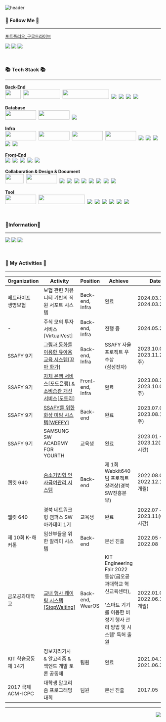 

![header](https://capsule-render.vercel.app/api?type=waving&color=timeGradient&text=%EC%97%B4%EC%A0%95%EC%A0%81%EC%9D%B8%20%EC%BB%A4%EB%AE%A4%EB%8B%88%EC%BC%80%EC%9D%B4%ED%84%B0%20%EB%B0%B1%EC%97%94%EB%93%9C%20%EA%B0%9C%EB%B0%9C%EC%9E%90%20%EB%B0%A9%EC%A7%84%EC%84%B1&animation=twinkling&fontSize=35&fontAlignY=40&fontAlign=50&height=250)
<h3 align="left">🌈 Follow Me 🌈</h3>

---

[포트폴리오_구글드라이브](https://drive.google.com/file/d/1V7lwvjcMtLzPF6OC3BgxA1lUIpVJXOs_/view?usp=sharing)

<a href="https://velog.io/@wlstjdwkd"><img src="https://img.shields.io/badge/Tech%20Blog-11B48A?style=square&logo=Vimeo&logoColor=white"/></a>
<a href="https://www.instagram.com/bvng._.mooomiin/"><img src="https://img.shields.io/badge/Instagram-E4405F?style=square&logo=Instagram&logoColor=white"/></a>
<a href="mailto:xkakrlfh@gmail.com"><img src="https://img.shields.io/badge/Gmail-d14836?style=square&logo=Gmail&logoColor=white"/></a></br>


<br>

<h3 align="left">📚 Tech Stack 📚</h3>

---

<p align="left">
  <strong>Back-End</strong><br>
  <img src="https://img.shields.io/badge/Java-007396?style=square&logo=Java&logoColor=white" width="50" height="30"/>&nbsp
  <img src="https://img.shields.io/badge/SpringBoot-6DB33F?style=square&logo=SpringBoot&logoColor=white" width="120" height="30"/>&nbsp 
<img src="https://img.shields.io/badge/Spring Data JPA-3FE87F?style=square&logo=Java&logoColor=white" width="150" height="30"/>&nbsp
<img src="https://img.shields.io/badge/Spring-6DB33F?style=square&logo=Spring&logoColor=white"/>&nbsp
  <img src="https://img.shields.io/badge/MyBatis-007396?style=square&logo=Java&logoColor=white"/>&nbsp 
       <img src="https://img.shields.io/badge/Python-3776AB?style=square&logo=Python&logoColor=white"/>&nbsp
 <img src="https://img.shields.io/badge/Flask-000000?style=square&logo=Flask&logoColor=white"/>&nbsp
<br><br>
  <strong>Database</strong><br>
  <img src="https://img.shields.io/badge/MySQL-4479A1?style=square&logo=MySQL&logoColor=white" width=100" height="30"/>&nbsp
  <img src="https://img.shields.io/badge/Redis-DC382D?style=square&logo=Redis&logoColor=white" width=100" height="30"/>&nbsp
      <img src="https://img.shields.io/badge/MariaDB-003545?style=square&logo=MariaDB&logoColor=white"/>&nbsp
<br><br>
  <strong>Infra</strong><br>
  <img src="https://img.shields.io/badge/AWS EC2-FF9900?style=square&logo=Amazon EC2&logoColor=white" width=100" height="30"/>&nbsp
  <img src="https://img.shields.io/badge/AWS RDS-527FFF?style=square&logo=Amazon RDS&logoColor=white" width=100" height="30"/>&nbsp
<img src="https://img.shields.io/badge/Docker-2496ED?style=square&logo=Docker&logoColor=white"  width=100" height="30"/>&nbsp 
      <img src="https://img.shields.io/badge/Jenkins-D24939?style=square&logo=Jenkins&logoColor=white"  width=100" height="30"/>&nbsp
<img src="https://img.shields.io/badge/AWS S3-569A31?style=square&logo=Amazon S3&logoColor=white"/>&nbsp
<img src="https://img.shields.io/badge/Nginx-009639?style=square&logo=NGINX&logoColor=white"/>&nbsp          
      <img src="https://img.shields.io/badge/Docker Compose-2496ED?style=square&logo=Docker Compose&logoColor=white"/>&nbsp
          <img src="https://img.shields.io/badge/letsencrypt-003A70?style=square&logo=letsencrypt&logoColor=white"/>&nbsp
          <img src="https://img.shields.io/badge/CloudFront-2496ED?style=square&logo=CloudFront&logoColor=white"/>&nbsp
<br><br>
  <strong>Front-End</strong><br>
  <img src="https://img.shields.io/badge/html5-E34F26?style=square&logo=html5&logoColor=white"/>&nbsp
  <img src="https://img.shields.io/badge/css3-1572B6?style=square&logo=css3&logoColor=white"/>&nbsp
      <img src="https://img.shields.io/badge/javascript-F7DF1E?style=square&logo=javascript&logoColor=white"/>&nbsp
      <img src="https://img.shields.io/badge/react-61DAFB?style=square&logo=react&logoColor=white"/>&nbsp
      <img src="https://img.shields.io/badge/react native-61DAFB?style=square&logo=react&logoColor=white"/>&nbsp
<br><br>
  <strong>Collaboration & Design & Document</strong><br>
  <img src="https://img.shields.io/badge/git-F05032?style=square&logo=git&logoColor=white" width=60" height="30"/>&nbsp
      <img src="https://img.shields.io/badge/github-181717?style=square&logo=github&logoColor=white" width=100" height="30"/>&nbsp 
<img src="https://img.shields.io/badge/gitlab-FC6D26?style=square&logo=gitlab&logoColor=white"/>&nbsp
      <img src="https://img.shields.io/badge/notion-000000?style=square&logo=notion&logoColor=white"/>&nbsp
      <img src="https://img.shields.io/badge/Google Drive-4285F4?style=square&logo=googledrive&logoColor=white"/>&nbsp
      <img src="https://img.shields.io/badge/Gerrit-EEEEEE?style=square&logo=gerrit&logoColor=white"/>&nbsp
      <img src="https://img.shields.io/badge/Figma-F24E1E?style=square&logo=figma&logoColor=white"/>&nbsp
      <img src="https://img.shields.io/badge/Jira-0052CC?style=square&logo=jirasoftware&logoColor=white"/>&nbsp
      <img src="https://img.shields.io/badge/Postman-FF6C37?style=square&logo=postman&logoColor=white"/>&nbsp
      <img src="https://img.shields.io/badge/Swagger-85EA2D?style=square&logo=swagger&logoColor=white"/>&nbsp
<br><br>
  <strong>Tool</strong><br>
  <img src="https://img.shields.io/badge/IntelliJ-000000?style=square&logo=intellijidea&logoColor=white" width=100" height="30"/>&nbsp
        <img src="https://img.shields.io/badge/MySQL Workbench-4479A1?style=square&logo=MySQL&logoColor=white" width=150" height="30"/>&nbsp 
<img src="https://img.shields.io/badge/Eclipse-000000?style=square&logo=eclipseide&logoColor=white"/>&nbsp
      <img src="https://img.shields.io/badge/Pycharm-000000?style=square&logo=pycharm&logoColor=white"/>&nbsp
      <img src="https://img.shields.io/badge/VS Code-007ACC?style=square&logo=visualstudiocode&logoColor=white"/>&nbsp
  <img src="https://img.shields.io/badge/HeidiSQL-6DB33F?style=square&logo=HeidiSQL&logoColor=white"/>&nbsp 
          <img src="https://img.shields.io/badge/putty-003A70?style=square&logo=putty&logoColor=white"/>&nbsp
  <img src="https://img.shields.io/badge/mobaxterm-000000?style=square&logo=mobaxterm&logoColor=white"/>&nbsp

</p>

<br>


<h3 align="left">🎈Information🎲</h3>

---
<p align="left">
    <img src="https://github-readme-stats.vercel.app/api/top-langs/?username=wlstjdwkd&layout=compact">
    <img src="http://mazassumnida.wtf/api/generate_badge?boj=wlstjdwkd">
    <img src="https://github-readme-stats.vercel.app/api?username=wlstjdwkd&show_icons=true&theme=radical">
</p>

<br>

<h3 align="left">📌 My Activities 📌</h3>

---

| Organization     | Activity                                                                           | Position         | Achieve                                                                                       | Date                         |
|------------------|------------------------------------------------------------------------------------|------------------|-----------------------------------------------------------------------------------------------|------------------------------|
| 메트라이프</br>생명보험   | 보험 관련 커뮤니티 기반의 직원 서포트 시스템                                                     | Back-end, Infra  | 완료                                                                                            | 2024.03.18 ~ 2024.03.24      |
| -                | 주식 모의 투자 서비스 [VirtualVest]                                                      | Back-end, Infra  | 진행 중                                                                                          | 2024.05.21 ~                 |
| SSAFY 9기         | [그림과 동화를 이용한 유아용 교육 시스템[꼬마 화가]](https://github.com/A-Little-Painter/LittlePainter) | Back-end, Infra  | SSAFY 자율 프로젝트 우수상<br/>(삼성전자)                                                                  | 2023.10.09 ~ 2023.11.22(7주)  |
| SSAFY 9기         | [자체 은행 서비스[포도은행] & 소비습관 개선 서비스[도토리]](https://github.com/wlstjdwkd/PodoBank-Dotori) | Front-end, Infra | 완료                                                                                            | 2023.08.28 ~ 2023.10.06(7주)  |
| SSAFY 9기         | [SSAFY를 위한 화상 미팅 시스템[WEFFY]](https://github.com/wlstjdwkd/WEFFY)                   | Back-end         | 완료                                                                                            | 2023.07.04 ~ 2023.08.13(7주)  |
| SSAFY 9기         | SAMSUNG SW ACADEMY FOR YOURTH                                                      | 교육생              | 완료                                                                                            | 2023.01 ~ 2023.12(1600시간)    |
| 웹킷 640           | [중소기업형 인사급여관리 시스템](https://github.com/wlstjdwkd/Company-Management-System)         | Back-end         | 제 1회 Webkit640 팀 프로젝트 장려상(경북SW진흥본부)                                                           | 2022.08.09 ~ 2022.12.14(4개월) |
| 웹킷 640           | 경북 네트워크형 캠퍼스 SW 아카데미 1기                                                            | 교육생              | 완료                                                                                            | 2022.07 ~ 2023.11(640시간)     |
| 제 10회 K-해커톤      | 임산부들을 위한 알리미 시스템                                                                   | Back-end         | 본선 진출                                                                                         | 2022.05 ~ 2022.08            |
| 금오공과대학교          | [교내 행사 웨이팅 시스템[StopWaiting]](https://github.com/wlstjdwkd/Stop_Waiting)                                                     | Back-end, WearOS | KIT Engineering Fair 2022 동상(금오공과대학교 혁신교육센터),<br/><br/>'스마트 기기를 이용한 비정기 행사 관리 방법 및 시스템' 특허 출원 | 2022.01.04 ~ 2022.06.14(6개월) |
| KIT 학습공동체 14기    | 정보처리기사 & 알고리즘 & 백엔드 개발 토론 공동체                                                      | 팀원               | 완료                                                                                            | 2021.04.11 ~ 2021.06.30      |
| 2017 국제 ACM-ICPC | 대학생 알고리즘 프로그래밍 대회                                                                  | 팀원               | 본선 진출                                                                                         | 2017.05                      |



---

<div style="text-align: right">
    <a href="https://hits.seeyoufarm.com">
        <img src="https://hits.seeyoufarm.com/api/count/incr/badge.svg?url=https%3A%2F%2Fgithub.com%2Fwlstjdwkd&count_bg=%233D79C8&title_bg=%23555555&icon=github.svg&icon_color=%23E7E7E7&title=hits&edge_flat=false"/>
    </a>
</div>
